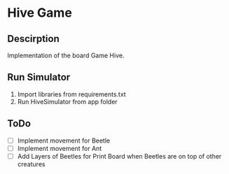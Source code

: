 # Hive Game

## Descirption
Implementation of the board Game Hive.

## Run Simulator
1. Import libraries from requirements.txt
2. Run HiveSimulator from app folder

## ToDo
- [ ] Implement movement for Beetle
- [ ] Implement movement for Ant
- [ ] Add Layers of Beetles for Print Board when Beetles are on top of other creatures